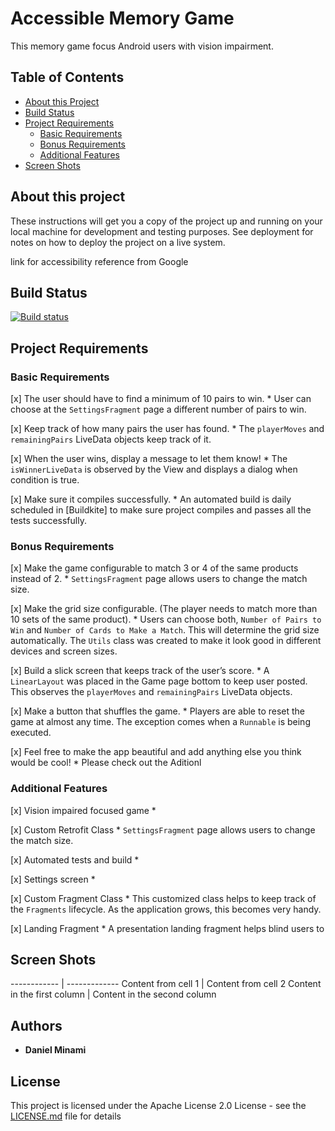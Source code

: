# Accessible Memory Game

This memory game focus Android users with vision impairment.

## Table of Contents

- [About this Project](#heading)
- [Build Status](#heading-2)
- [Project Requirements](#heading-3)
  * [Basic Requirements](#sub-heading-3)
  * [Bonus Requirements](#sub-heading-3)
  * [Additional Features](#sub-heading-3)
- [Screen Shots](#heading-4)

## About this project

These instructions will get you a copy of the project up and running on your local machine for development and testing purposes. See deployment for notes on how to deploy the project on a live system.

link for accessibility reference from Google

## Build Status

[![Build status](https://badge.buildkite.com/fae4d188e43aa2339505c96c4c7c0c0cc506f018abd3c6c949.svg)](https://buildkite.com/minamidaniel/accessible-memory-game)

## Project Requirements

### Basic Requirements

[x] The user should have to find a minimum of 10 pairs to win.
    * User can choose at the `SettingsFragment` page a different number of pairs to win.
    
[x] Keep track of how many pairs the user has found. 
    * The `playerMoves` and `remainingPairs` LiveData objects keep track of it.

[x] When the user wins, display a message to let them know!
    * The `isWinnerLiveData` is observed by the View and displays a dialog when condition is true.

[x] Make sure it compiles successfully.
    * An automated build is daily scheduled in [Buildkite] to make sure project compiles and passes all the tests successfully.


### Bonus Requirements

[x] Make the game configurable to match 3 or 4 of the same products instead of 2.
    * `SettingsFragment` page allows users to change the match size.

[x] Make the grid size configurable. (The player needs to match more than 10 sets of the same product).
    * Users can choose both, `Number of Pairs to Win` and `Number of Cards to Make a Match`. This will determine the grid size automatically. The `Utils` class was created to make it look good in different devices and screen sizes.

[x] Build a slick screen that keeps track of the user’s score.
    * A `LinearLayout` was placed in the Game page bottom to keep user posted. This observes the `playerMoves` and `remainingPairs` LiveData objects.

[x] Make a button that shuffles the game.
    * Players are able to reset the game at almost any time. The exception comes when a `Runnable` is being executed.

[x] Feel free to make the app beautiful and add anything else you think would be cool!
    * Please check out the Aditionl


### Additional Features

[x] Vision impaired focused game
    * 

[x] Custom Retrofit Class
    * `SettingsFragment` page allows users to change the match size.

[x] Automated tests and build
    * 

[x] Settings screen
    * 

[x] Custom Fragment Class
    * This customized class helps to keep track of the `Fragments` lifecycle. As the application grows, this becomes very handy.

[x] Landing Fragment
    * A presentation landing fragment helps blind users to 


## Screen Shots

------------ | -------------
Content from cell 1 | Content from cell 2
Content in the first column | Content in the second column

## Authors

* **Daniel Minami** 

## License

This project is licensed under the Apache License 2.0 License - see the [LICENSE.md](LICENSE.md) file for details
